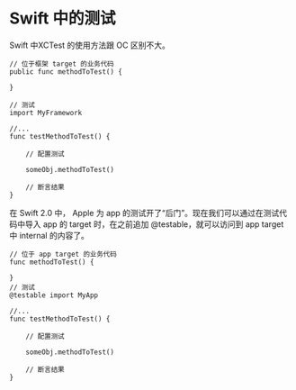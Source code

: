 # Swift 中的测试

Swift 中XCTest 的使用方法跟 OC 区别不大。

	// 位于框架 target 的业务代码
	public func methodToTest() {
	
	}
	
	// 测试
	import MyFramework
	
	//...
	func testMethodToTest() {
	
	    // 配置测试
	
	    someObj.methodToTest()
	
	    // 断言结果
	}
	
在 Swift 2.0 中， Apple 为 app 的测试开了“后门”。现在我们可以通过在测试代码中导入 app 的 target 时，在之前追加 @testable，就可以访问到 app target 中 internal 的内容了。

	// 位于 app target 的业务代码
	func methodToTest() {
	
	}
	// 测试
	@testable import MyApp
	
	//...
	func testMethodToTest() {
	
	    // 配置测试
	
	    someObj.methodToTest()
	
	    // 断言结果
	}